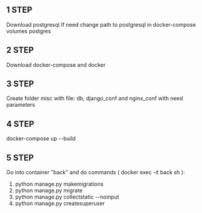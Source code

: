 
## 1 STEP
Download postgresql
If need change path to postgresql in docker-compose volumes postgres

## 2 STEP
Download docker-compose and docker

## 3 STEP
Create folder misc with file: db, django_conf and nginx_conf with need parameters

## 4 STEP
docker-compose up --build

## 5 STEP
Go into container "back" and do commands ( docker exec -it back sh ):
1. python manage.py makemigrations
2. python manage.py migrate
3. python manage.py collectstatic --noinput
4. python manage.py createsuperuser

